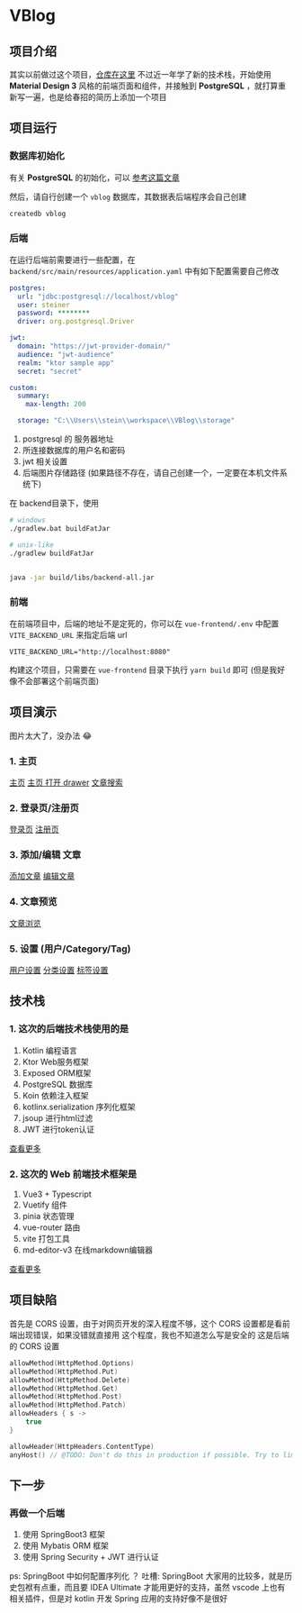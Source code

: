 # VBlog

## 项目介绍

其实以前做过这个项目，[仓库在这里](https://github.com/nesteiner/VBlog)
不过近一年学了新的技术栈，开始使用 **Material Design 3** 风格的前端页面和组件，并接触到 **PostgreSQL** ，就打算重新写一遍，也是给春招的简历上添加一个项目

## 项目运行

### 数据库初始化

有关 **PostgreSQL** 的初始化，可以 [参考这篇文章](https://wiki.archlinuxcn.org/wiki/PostgreSQL)

然后，请自行创建一个 `vblog` 数据库，其数据表后端程序会自己创建

```sh
createdb vblog
```

### 后端

在运行后端前需要进行一些配置，在 `backend/src/main/resources/application.yaml` 中有如下配置需要自己修改

```yaml
postgres:
  url: "jdbc:postgresql://localhost/vblog"
  user: steiner
  password: ********
  driver: org.postgresql.Driver

jwt:
  domain: "https://jwt-provider-domain/"
  audience: "jwt-audience"
  realm: "ktor sample app"
  secret: "secret"

custom:
  summary:
    max-length: 200

  storage: "C:\\Users\\stein\\workspace\\VBlog\\storage"
```

1. postgresql 的 服务器地址
2. 所连接数据库的用户名和密码
3. jwt 相关设置
4. 后端图片存储路径 (如果路径不存在，请自己创建一个，一定要在本机文件系统下)

在 backend目录下，使用

```sh
# windows
./gradlew.bat buildFatJar

# unix-like
./gradlew buildFatJar


java -jar build/libs/backend-all.jar
```

### 前端

在前端项目中，后端的地址不是定死的，你可以在 `vue-frontend/.env` 中配置 `VITE_BACKEND_URL` 来指定后端 url

```env
VITE_BACKEND_URL="http://localhost:8080"
```

构建这个项目，只需要在 `vue-frontend` 目录下执行 `yarn build` 即可
(但是我好像不会部署这个前端页面)

## 项目演示

图片太大了，没办法 😂

### 1. 主页

[主页](./docs/主页.png)
[主页 打开 drawer](./docs/主页-打开%20drawer.png)
[文章搜索](./docs/文章搜索.png)

### 2. 登录页/注册页

[登录页](./docs/登录页.png)
[注册页](./docs/注册页.png)

### 3. 添加/编辑 文章

[添加文章](./docs/添加文章.png)
[编辑文章](./docs/编辑文章.png)

### 4. 文章预览

[文章浏览](./docs/文章浏览.png)

### 5. 设置 (用户/Category/Tag)

[用户设置](./docs/用户设置页.png)
[分类设置](./docs/分类设置.png)
[标签设置](./docs/标签设置.png)

## 技术栈

### 1. 这次的后端技术栈使用的是

1. Kotlin 编程语言
2. Ktor Web服务框架
3. Exposed ORM框架
4. PostgreSQL 数据库
5. Koin 依赖注入框架
6. kotlinx.serialization 序列化框架
7. jsoup 进行html过滤
8. JWT 进行token认证

[查看更多](./backend/README.md)

### 2. 这次的 Web 前端技术框架是

1. Vue3 + Typescript
2. Vuetify 组件
3. pinia 状态管理
4. vue-router 路由
5. vite 打包工具
6. md-editor-v3 在线markdown编辑器

[查看更多](./vue-frontend/README.md)

## 项目缺陷

首先是 CORS 设置，由于对网页开发的深入程度不够，这个 CORS 设置都是看前端出现错误，如果没错就直接用 这个程度，我也不知道怎么写是安全的
这是后端的 CORS 设置

```kotlin
allowMethod(HttpMethod.Options)
allowMethod(HttpMethod.Put)
allowMethod(HttpMethod.Delete)
allowMethod(HttpMethod.Get)
allowMethod(HttpMethod.Post)
allowMethod(HttpMethod.Patch)
allowHeaders { s ->
    true
}

allowHeader(HttpHeaders.ContentType)
anyHost() // @TODO: Don't do this in production if possible. Try to limit it.
```

## 下一步

### 再做一个后端

1. 使用 SpringBoot3 框架
2. 使用 Mybatis ORM 框架
3. 使用 Spring Security + JWT 进行认证

ps: SpringBoot 中如何配置序列化 ？
吐槽: SpringBoot 大家用的比较多，就是历史包袱有点重，而且要 IDEA Ultimate 才能用更好的支持，虽然 vscode 上也有相关插件，但是对 kotlin 开发 Spring 应用的支持好像不是很好
